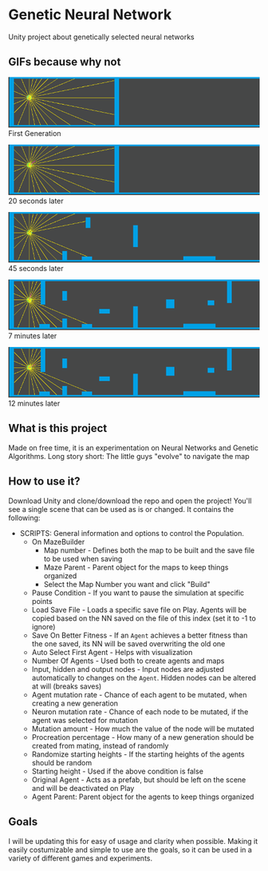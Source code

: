 # Genetic Neural Network
Unity project about genetically selected neural networks

## GIFs because why not
![Generation 1](Images/Gen1.gif)
<br>
First Generation

![Generation 5](Images/Gen5.gif)
<br>
20 seconds later

![Generation 9](Images/Gen9.gif)
<br>
45 seconds later

![Generation 70](Images/Gen70.gif)
<br>
7 minutes later

![Generation 145](Images/Gen145.gif)
<br>
12 minutes later

## What is this project
Made on free time, it is an experimentation on Neural Networks and Genetic Algorithms.
Long story short: The little guys "evolve" to navigate the map

## How to use it?
Download Unity and clone/download the repo and open the project! You'll see a single scene that can be used as is or changed.
It contains the following:
* SCRIPTS: General information and options to control the Population.
  * On MazeBuilder
    * Map number - Defines both the map to be built and the save file to be used when saving
    * Maze Parent - Parent object for the maps to keep things organized
    * Select the Map Number you want and click "Build"    
  * Pause Condition - If you want to pause the simulation at specific points
  * Load Save File - Loads a specific save file on Play. Agents will be copied based on the NN saved on the file of this index (set it to -1 to ignore)
  * Save On Better Fitness - If an `Agent` achieves a better fitness than the one saved, its NN will be saved overwriting the old one
  * Auto Select First Agent - Helps with visualization
  * Number Of Agents - Used both to create agents and maps
  * Input, hidden and output nodes - Input nodes are adjusted automatically to changes on the `Agent`. Hidden nodes can be altered at will (breaks saves)
  * Agent mutation rate - Chance of each agent to be mutated, when creating a new generation
  * Neuron mutation rate - Chance of each node to be mutated, if the agent was selected for mutation
  * Mutation amount - How much the value of the node will be mutated
  * Procreation percentage - How many of a new generation should be created from mating, instead of randomly
  * Randomize starting heights - If the starting heights of the agents should be random
  * Starting height - Used if the above condition is false
  * Original Agent - Acts as a prefab, but should be left on the scene and will be deactivated on Play
  * Agent Parent: Parent object for the agents to keep things organized

## Goals
I will be updating this for easy of usage and clarity when possible. Making it easily costumizable and simple to use are the goals, so it can be used in a variety of different games and experiments.

